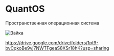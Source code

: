 # QuantOS

Пространственная операционная система

![Зайка](https://sun9-45.userapi.com/s/v1/ig2/Dl4RUctNc_GYY_gpIeSnGqtiKVYLyKhLkCAN8vY9AVjxBytGP73TLC9QM7ZzI94iXjEOppKSneX7zKH09Z3RP86Q.jpg?size=128x128&quality=96&type=album)

https://drive.google.com/drive/folders/1pt9-bvCqkoBe9vj7NWTFgeaS8XSr18hK?usp=sharing
